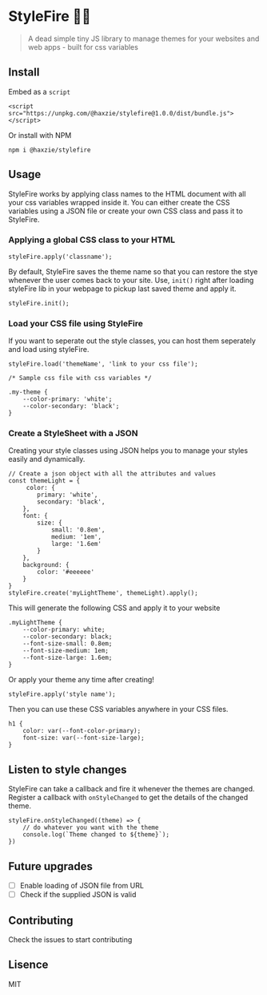 # StyleFire :art::fire:
> A dead simple tiny JS library to manage themes for your websites and web apps - built for css variables
## Install
Embed as a `script`
```
<script src="https://unpkg.com/@haxzie/stylefire@1.0.0/dist/bundle.js"></script>
```
Or install with NPM
```
npm i @haxzie/stylefire
```

## Usage
StyleFire works by applying class names to the HTML document with all your css variables wrapped inside it. You can either create the CSS variables using a JSON file or create your own CSS class and pass it to StyleFire.
### Applying a global CSS class to your HTML
```
styleFire.apply('classname');
```
By default, StyleFire saves the theme name so that you can restore the stye whenever the user comes back to your site. Use, `init()` right after loading styleFire lib in your webpage to pickup last saved theme and apply it.
```
styleFire.init();
```
### Load your CSS file using StyleFire
If you want to seperate out the style classes, you can host them seperately and load using styleFire.
```
styleFire.load('themeName', 'link to your css file');
```
```
/* Sample css file with css variables */

.my-theme {
    --color-primary: 'white';
    --color-secondary: 'black';
}
```
### Create a StyleSheet with a JSON 
Creating your style classes using JSON helps you to manage your styles easily and dynamically.
```
// Create a json object with all the attributes and values
const themeLight = {
     color: {
        primary: 'white',
        secondary: 'black',
    },
    font: {
        size: {
            small: '0.8em',
            medium: '1em',
            large: '1.6em'
        }
    },
    background: {
        color: '#eeeeee'
    }
}
styleFire.create('myLightTheme', themeLight).apply();
```
This will generate the following CSS and apply it to your website 
```
.myLightTheme {
    --color-primary: white;
    --color-secondary: black;
    --font-size-small: 0.8em;
    --font-size-medium: 1em;
    --font-size-large: 1.6em;
}
```
Or apply your theme any time after creating!
```
styleFire.apply('style name');
```
Then you can use these CSS variables anywhere in your CSS files.
```
h1 {
    color: var(--font-color-primary);
    font-size: var(--font-size-large);
}
```
## Listen to style changes
StyleFire can take a callback and fire it whenever the themes are changed. Register a callback with `onStyleChanged` to get the details of the changed theme.
```
styleFire.onStyleChanged((theme) => {
    // do whatever you want with the theme
    console.log(`Theme changed to ${theme}`);
})
```

## Future upgrades
- [ ] Enable loading of JSON file from URL
- [ ] Check if the supplied JSON is valid

## Contributing
Check the issues to start contributing
## Lisence
MIT